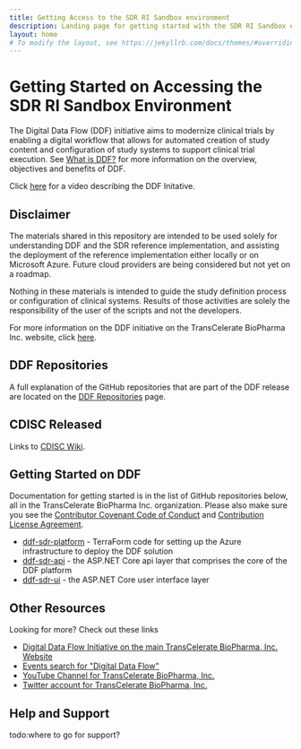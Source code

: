 ```yaml
---
title: Getting Access to the SDR RI Sandbox environment
description: Landing page for getting started with the SDR RI Sandbox environment, requesting access, and information about using the sandbox environment
layout: home
# To modify the layout, see https://jekyllrb.com/docs/themes/#overriding-theme-defaults
---
```

# Getting Started on Accessing the SDR RI Sandbox Environment

The Digital Data Flow (DDF) initiative aims to modernize clinical trials by enabling a digital workflow that allows for automated creation of study content and configuration of study systems to support clinical trial execution. See [What is DDF?](overview.md) for more information on the overview, objectives and benefits of DDF.

Click [here](https://www.youtube.com/watch?v=082onW7jhe4) for a video describing the DDF Initative.

## Disclaimer

The materials shared in this repository are intended to be used solely for understanding DDF and the SDR reference implementation, and assisting the deployment of the reference implementation either locally or on Microsoft Azure. Future cloud providers are being considered but not yet on a roadmap.

Nothing in these materials is intended to guide the study definition process or configuration of clinical systems. Results of those activities are solely the responsibility of the user of the scripts and not the developers.

For more information on the DDF initiative on the TransCelerate BioPharma Inc. website, click [here](https://www.transceleratebiopharmainc.com/initiatives/digital-data-flow/).

## DDF Repositories

A full explanation of the GitHub repositories that are part of the DDF release are located on the [DDF Repositories](repos) page.

## CDISC Released

Links to [CDISC Wiki](https://wiki.cdisc.org/).

## Getting Started on DDF

Documentation for getting started is in the list of GitHub repositories below, all in the TransCelerate BioPharma Inc. organization. Please also make sure you see the [Contributor Covenant Code of Conduct](CODE_OF_CONDUCT.md) and [Contribution License Agreement](CONTRIBUTING.md).

- [ddf-sdr-platform](https://github.com/transceleratebiopharmainc/ddf-sdr-platform) - TerraForm code for setting up the Azure infrastructure to deploy the DDF solution
- [ddf-sdr-api](https://github.com/transceleratebiopharmainc/ddf-sdr-api) - the ASP.NET Core api layer that comprises the core of the DDF platform
- [ddf-sdr-ui](https://github.com/transceleratebiopharmainc/ddf-sdr-ui) - the ASP.NET Core user interface layer

## Other Resources

Looking for more? Check out these links

- [Digital Data Flow Initiative on the main TransCelerate BioPharma, Inc. Website](https://www.transceleratebiopharmainc.com/initiatives/digital-data-flow/)
- [Events search for "Digital Data Flow"](https://www.transceleratebiopharmainc.com/?s=digital%20data%20flow&submit=submit)
- [YouTube Channel for TransCelerate BioPharma, Inc.](https://www.youtube.com/channel/UC9S20EmzIBGJJ70utCrtNBQ/videos)
- [Twitter account for TransCelerate BioPharma, Inc.](https://twitter.com/transcelerate)

## Help and Support

todo:where to go for support?
